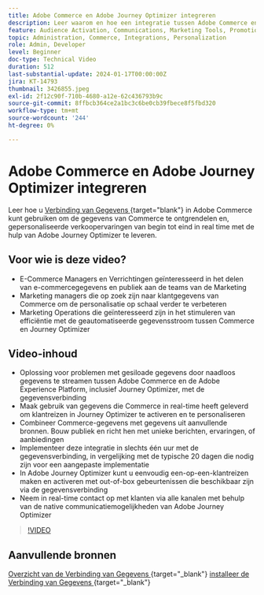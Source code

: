 ```yaml
---
title: Adobe Commerce en Adobe Journey Optimizer integreren
description: Leer waarom en hoe een integratie tussen Adobe Commerce en Adobe Journey Optimizer kan worden geïmplementeerd.
feature: Audience Activation, Communications, Marketing Tools, Promotions/Events
topic: Administration, Commerce, Integrations, Personalization
role: Admin, Developer
level: Beginner
doc-type: Technical Video
duration: 512
last-substantial-update: 2024-01-17T00:00:00Z
jira: KT-14793
thumbnail: 3426855.jpeg
exl-id: 2f12c90f-710b-4680-a12e-62c436793b9c
source-git-commit: 8ffbcb364ce2a1bc3c6be0cb39fbece8f5fbd320
workflow-type: tm+mt
source-wordcount: '244'
ht-degree: 0%

---
```


# Adobe Commerce en Adobe Journey Optimizer integreren

Leer hoe u [ Verbinding van Gegevens ](https://experienceleague.adobe.com/docs/commerce-merchant-services/data-connection/overview.html?lang=nl-NL) {target="blank"} in Adobe Commerce kunt gebruiken om de gegevens van Commerce te ontgrendelen en, gepersonaliseerde verkoopervaringen van begin tot eind in real time met de hulp van Adobe Journey Optimizer te leveren.

## Voor wie is deze video?

- E-Commerce Managers en Verrichtingen geïnteresseerd in het delen van e-commercegegevens en publiek aan de teams van de Marketing
- Marketing managers die op zoek zijn naar klantgegevens van Commerce om de personalisatie op schaal verder te verbeteren
- Marketing Operations die geïnteresseerd zijn in het stimuleren van efficiëntie met de geautomatiseerde gegevensstroom tussen Commerce en Journey Optimizer

## Video-inhoud

- Oplossing voor problemen met gesiloade gegevens door naadloos gegevens te streamen tussen Adobe Commerce en de Adobe Experience Platform, inclusief Journey Optimizer, met de gegevensverbinding
- Maak gebruik van gegevens die Commerce in real-time heeft geleverd om klantreizen in Journey Optimizer te activeren en te personaliseren
- Combineer Commerce-gegevens met gegevens uit aanvullende bronnen. Bouw publiek en richt hen met unieke berichten, ervaringen, of aanbiedingen
- Implementeer deze integratie in slechts één uur met de gegevensverbinding, in vergelijking met de typische 20 dagen die nodig zijn voor een aangepaste implementatie
- In Adobe Journey Optimizer kunt u eenvoudig een-op-een-klantreizen maken en activeren met out-of-box gebeurtenissen die beschikbaar zijn via de gegevensverbinding
- Neem in real-time contact op met klanten via alle kanalen met behulp van de native communicatiemogelijkheden van Adobe Journey Optimizer

>[!VIDEO](https://video.tv.adobe.com/v/3452475/?learn=on&captions=dut)

## Aanvullende bronnen

[ Overzicht van de Verbinding van Gegevens ](https://experienceleague.adobe.com/docs/commerce-merchant-services/data-connection/overview.html?lang=nl-NL){target="_blank"} 
[ installeer de Verbinding van Gegevens ](https://experienceleague.adobe.com/docs/commerce-merchant-services/data-connection/fundamentals/install.html?lang=nl-NL){target="_blank"} 
